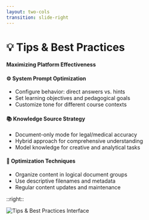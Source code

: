 ```yaml
---
layout: two-cols
transition: slide-right
---
```


<ThemeToggle />

# <span class="slide-title">💡 Tips & Best Practices</span>

<div class="pr-6">
  <h4 class="montserrat-paragraph text-base font-bold text-orange-800 dark:text-orange-100 mb-4">
    Maximizing Platform Effectiveness
  </h4>
  
  <!-- System Prompt Optimization -->
  <div class="mb-4">
    <h4 class="montserrat-paragraph text-sm font-semibold text-gray-800 dark:text-gray-200 mb-1 flex items-center gap-1">
      <span class="text-blue-500">⚙️</span> System Prompt Optimization
    </h4>
    <ul class="space-y-2 text-sm">
      <li class="flex items-center gap-2">
        <span class="w-1.5 h-1.5 bg-green-500 rounded-full"></span>
        <span class="montserrat-paragraph">Configure behavior: direct answers vs. hints</span>
      </li>
      <li class="flex items-center gap-2">
        <span class="w-1.5 h-1.5 bg-green-500 rounded-full"></span>
        <span class="montserrat-paragraph">Set learning objectives and pedagogical goals</span>
      </li>
      <li class="flex items-center gap-2">
        <span class="w-1.5 h-1.5 bg-green-500 rounded-full"></span>
        <span class="montserrat-paragraph">Customize tone for different course contexts</span>
      </li>
    </ul>
  </div>

  <!-- Knowledge Source Strategy -->
  <div class="mb-4">
    <h4 class="montserrat-paragraph text-sm font-semibold text-gray-800 dark:text-gray-200 mb-1 flex items-center gap-1">
      <span class="text-green-500">📚</span> Knowledge Source Strategy
    </h4>
    <ul class="space-y-2 text-sm">
      <li class="flex items-center gap-2">
        <span class="w-1.5 h-1.5 bg-green-500 rounded-full"></span>
        <span class="montserrat-paragraph">Document-only mode for legal/medical accuracy</span>
      </li>
      <li class="flex items-center gap-2">
        <span class="w-1.5 h-1.5 bg-green-500 rounded-full"></span>
        <span class="montserrat-paragraph">Hybrid approach for comprehensive understanding</span>
      </li>
      <li class="flex items-center gap-2">
        <span class="w-1.5 h-1.5 bg-green-500 rounded-full"></span>
        <span class="montserrat-paragraph">Model knowledge for creative and analytical tasks</span>
      </li>
    </ul>
  </div>

  <!-- Optimization Techniques -->
  <div>
    <h4 class="montserrat-paragraph text-sm font-semibold text-gray-800 dark:text-gray-200 mb-1 flex items-center gap-1">
      <span class="text-purple-500">🎯</span> Optimization Techniques
    </h4>
    <ul class="space-y-2 text-sm">
      <li class="flex items-center gap-2">
        <span class="w-1.5 h-1.5 bg-green-500 rounded-full"></span>
        <span class="montserrat-paragraph">Organize content in logical document groups</span>
      </li>
      <li class="flex items-center gap-2">
        <span class="w-1.5 h-1.5 bg-green-500 rounded-full"></span>
        <span class="montserrat-paragraph">Use descriptive filenames and metadata</span>
      </li>
      <li class="flex items-center gap-2">
        <span class="w-1.5 h-1.5 bg-green-500 rounded-full"></span>
        <span class="montserrat-paragraph">Regular content updates and maintenance</span>
      </li>
    </ul>
  </div>
</div>

::right::

<!-- Tips & Best Practices Screenshot -->
<div class="pl-6">
  <div class="h-full flex items-center justify-center">
    <img src="/images/system_prompt.png" alt="Tips & Best Practices Interface" class="w-full max-w-lg rounded-lg shadow-lg" />
  </div>
</div>

<!--
Tips & Best Practices slide:
- System prompt optimization for different learning objectives
- Knowledge source strategy balancing documents vs model knowledge
- Optimization techniques for content organization and maintenance
-->